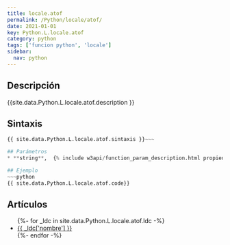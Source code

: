 ```yaml
---
title: locale.atof
permalink: /Python/locale/atof/
date: 2021-01-01
key: Python.L.locale.atof
category: python
tags: ['funcion python', 'locale']
sidebar: 
  nav: python
---
```


## Descripción
{{site.data.Python.L.locale.atof.description }}

## Sintaxis
~~~python
{{ site.data.Python.L.locale.atof.sintaxis }}~~~

## Parámetros
* **string**,  {% include w3api/function_param_description.html propiedad=site.data.Python.L.locale.atof valor="string" %}

## Ejemplo
~~~python
{{ site.data.Python.L.locale.atof.code}}
~~~

## Artículos
<ul>
{%- for _ldc in site.data.Python.L.locale.atof.ldc -%}
   <li>
       <a href="{{_ldc['url'] }}">{{ _ldc['nombre'] }}</a>
   </li>
{%- endfor -%}
</ul>
